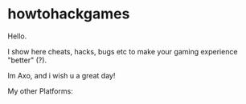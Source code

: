 # howtohackgames

Hello.

I show here cheats, hacks, bugs etc to make your gaming experience "better" (?).

Im Axo, and i wish u a great day!



My other Platforms: 
